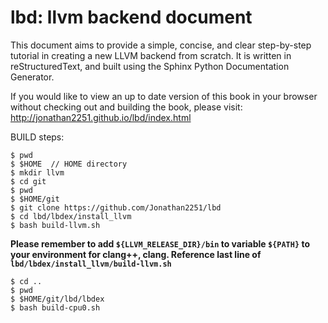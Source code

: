lbd: llvm backend document
===========================

This document aims to provide a simple, concise, and clear step-by-step 
tutorial in creating a new LLVM backend from scratch. 
It is written in reStructuredText, and built using the Sphinx Python 
Documentation Generator.

If you would like to view an up to date version of this book in your 
browser without checking out and building the book, please visit: 
http://jonathan2251.github.io/lbd/index.html

BUILD steps:

```
$ pwd
$ $HOME  // HOME directory
$ mkdir llvm
$ cd git
$ pwd
$ $HOME/git
$ git clone https://github.com/Jonathan2251/lbd
$ cd lbd/lbdex/install_llvm
$ bash build-llvm.sh
```

**Please remember to add `${LLVM_RELEASE_DIR}/bin` to variable `${PATH}` to your environment for clang++, clang. Reference last line of `lbd/lbdex/install_llvm/build-llvm.sh`**

```
$ cd ..
$ pwd
$ $HOME/git/lbd/lbdex
$ bash build-cpu0.sh
```
